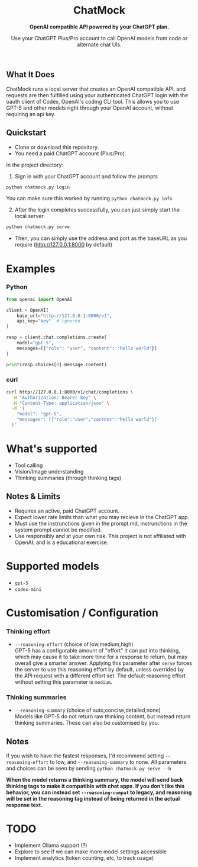 <div align="center">
  <h1>ChatMock</h1>
  <p><b>OpenAI compatible API powered by your ChatGPT plan.</b></p>
  <p>Use your ChatGPT Plus/Pro account to call OpenAI models from code or alternate chat UIs.</p>
  <br>
</div>

## What It Does

ChatMock runs a local server that creates an OpenAI compatible API, and requests are then fulfilled using your authenticated ChatGPT login with the oauth client of Codex, OpenAI's coding CLI tool. This allows you to use GPT-5 and other models right through your OpenAI account, without requiring an api key.

## Quickstart

- Clone or download this repository.
- You need a paid ChatGPT account (Plus/Pro).

In the project directory:

1. Sign in with your ChatGPT account and follow the prompts
```bash
python chatmock.py login
```
You can make sure this worked by running `python chatmock.py info`

2. After the login completes successfully, you can just simply start the local server

```bash
python chatmock.py serve
```

- Then, you can simply use the address and port as the baseURL as you require (http://127.0.0.1:8000 by default)

# Examples

### Python 

```python
from openai import OpenAI

client = OpenAI(
    base_url="http://127.0.0.1:8000/v1",
    api_key="key"  # ignored
)

resp = client.chat.completions.create(
    model="gpt-5",
    messages=[{"role": "user", "content": "hello world"}]
)

print(resp.choices[0].message.content)
```

### curl

```bash
curl http://127.0.0.1:8000/v1/chat/completions \
  -H "Authorization: Bearer key" \
  -H "Content-Type: application/json" \
  -d '{
    "model": "gpt-5",
    "messages": [{"role":"user","content":"hello world"}]
  }'
```

# What's supported

- Tool calling
- Vision/Image understanding
- Thinking summaries (through thinking tags)

## Notes & Limits

- Requires an active, paid ChatGPT account.
- Expect lower rate limits than what you may recieve in the ChatGPT app.
- Must use the instrunctions given in the prompt.md, instrunctions in the system prompt cannot be modified.
- Use responsibly and at your own risk. This project is not affiliated with OpenAI, and is a educational exercise.

# Supported models
- `gpt-5`
- `codex-mini`

# Customisation / Configuration

### Thinking effort

- `--reasoning-effort` (choice of low,medium,high)<br>
GPT-5 has a configurable amount of "effort" it can put into thinking, which may cause it to take more time for a response to return, but may overall give a smarter answer. Applying this parameter after `serve` forces the server to use this reasoning effort by default, unless overrided by the API request with a different effort set. The default reasoning effort without setting this parameter is `medium`.

### Thinking summaries

- `--reasoning-summary` (choice of auto,concise,detailed,none)<br>
Models like GPT-5 do not return raw thinking content, but instead return thinking summaries. These can also be customised by you.

## Notes
If you wish to have the fastest responses, I'd recommend setting `--reasoning-effort` to low, and `--reasoning-summary` to none.
All parameters and choices can be seen by sending `python chatmock.py serve --h`

**When the model returns a thinking summary, the model will send back thinking tags to make it compatible with chat apps. If you don't like this behavior, you can instead set `--reasoning-compat` to legacy, and reasoning will be set in the reasoning tag instead of being returned in the actual response text.**

# TODO
- Implement Ollama support (?)
- Explore to see if we can make more model settings accessible
- Implement analytics (token counting, etc, to track usage)
